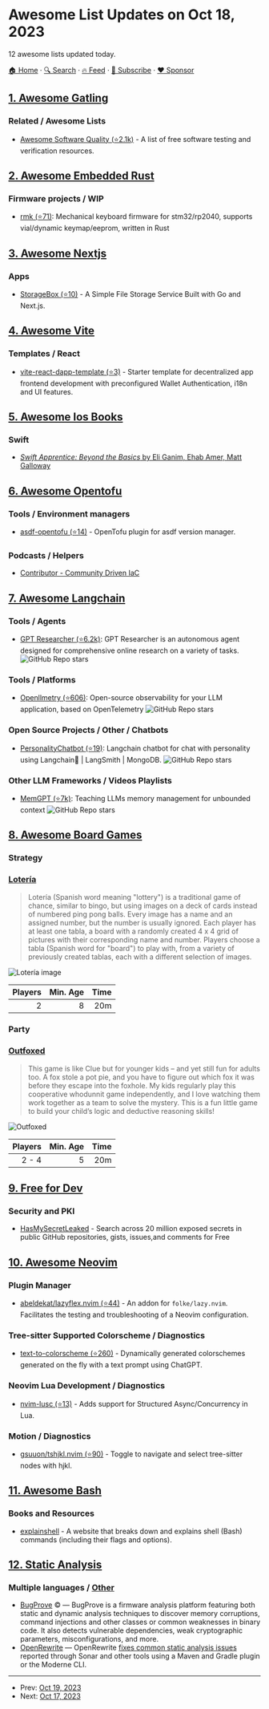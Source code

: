 # Awesome List Updates on Oct 18, 2023

12 awesome lists updated today.

[🏠 Home](/README.md) · [🔍 Search](https://www.trackawesomelist.com/search/) · [🔥 Feed](https://www.trackawesomelist.com/rss.xml) · [📮 Subscribe](https://trackawesomelist.us17.list-manage.com/subscribe?u=d2f0117aa829c83a63ec63c2f&id=36a103854c) · [❤️  Sponsor](https://github.com/sponsors/theowenyoung)



## [1. Awesome Gatling](/content/aliesbelik/awesome-gatling/README.md)

### Related / Awesome Lists

*   [Awesome Software Quality (⭐2.1k)](https://github.com/ligurio/sqa-wiki) - A list of free software testing and verification resources.

## [2. Awesome Embedded Rust](/content/rust-embedded/awesome-embedded-rust/README.md)

### Firmware projects / WIP

*   [rmk (⭐71)](https://github.com/HaoboGu/rmk): Mechanical keyboard firmware for stm32/rp2040, supports vial/dynamic keymap/eeprom, written in Rust

## [3. Awesome Nextjs](/content/unicodeveloper/awesome-nextjs/README.md)

### Apps

*   [StorageBox (⭐10)](https://github.com/AlandSleman/StorageBox) - A Simple File Storage Service Built with Go and Next.js.

## [4. Awesome Vite](/content/vitejs/awesome-vite/README.md)

### Templates / React

*   [vite-react-dapp-template (⭐3)](https://github.com/huseyindeniz/vite-react-dapp-template) - Starter template for decentralized app frontend development with preconfigured Wallet Authentication, i18n and UI features.

## [5. Awesome Ios Books](/content/bystritskiy/awesome-ios-books/README.md)

### Swift

*   [*Swift Apprentice: Beyond the Basics* by Eli Ganim, Ehab Amer, Matt Galloway](https://www.kodeco.com/books/swift-apprentice-beyond-the-basics)

## [6. Awesome Opentofu](/content/virtualroot/awesome-opentofu/README.md)

### Tools / Environment managers

*   [asdf-opentofu (⭐14)](https://github.com/virtualroot/asdf-opentofu) - OpenTofu plugin for asdf version manager.

### Podcasts / Helpers

*   [Contributor - Community Driven IaC](https://www.contributor.fyi/opentofu)

## [7. Awesome Langchain](/content/kyrolabs/awesome-langchain/README.md)

### Tools / Agents

*   [GPT Researcher (⭐6.2k)](https://github.com/assafelovic/gpt-researcher): GPT Researcher is an autonomous agent designed for comprehensive online research on a variety of tasks. ![GitHub Repo stars](https://img.shields.io/github/stars/assafelovic/gpt-researcher?style=social)

### Tools / Platforms

*   [Openllmetry (⭐606)](https://github.com/traceloop/openllmetry): Open-source observability for your LLM application, based on OpenTelemetry ![GitHub Repo stars](https://img.shields.io/github/stars/traceloop/openllmetry?style=social)

### Open Source Projects / Other / Chatbots

*   [PersonalityChatbot (⭐19)](https://github.com/btrcm00/chatbot-with-langchain): Langchain chatbot for chat with personality using Langchain🦜 | LangSmith | MongoDB. ![GitHub Repo stars](https://img.shields.io/github/stars/btrcm00/chatbot-with-langchain?style=social)

### Other LLM Frameworks / Videos Playlists

*   [MemGPT (⭐7k)](https://github.com/cpacker/MemGPT): Teaching LLMs memory management for unbounded context ![GitHub Repo stars](https://img.shields.io/github/stars/cpacker/MemGPT?style=social)

## [8. Awesome Board Games](/content/edm00se/awesome-board-games/README.md)

### Strategy

### [Lotería](https://boardgamegeek.com/boardgame/5878/loteria)

> Lotería (Spanish word meaning "lottery") is a traditional game of chance, similar to bingo, but using images on a deck of cards instead of numbered ping pong balls. Every image has a name and an assigned number, but the number is usually ignored. Each player has at least one tabla, a board with a randomly created 4 x 4 grid of pictures with their corresponding name and number. Players choose a tabla (Spanish word for "board") to play with, from a variety of previously created tablas, each with a different selection of images.

![Lotería image](https://upload.wikimedia.org/wikipedia/commons/thumb/f/fc/Loteria_boards.jpg/330px-Loteria_boards.jpg)

| Players | Min. Age | Time |
| ------: | -------: | ---: |
|       2 |        8 |  20m |

### Party

### [Outfoxed](https://boardgamegeek.com/boardgame/172931/outfoxed)

> This game is like Clue but for younger kids – and yet still fun for adults too. A fox stole a pot pie, and you have to figure out which fox it was before they escape into the foxhole. My kids regularly play this cooperative whodunnit game independently, and I love watching them work together as a team to solve the mystery. This is a fun little game to build your child’s logic and deductive reasoning skills!

![Outfoxed](https://cf.geekdo-images.com/v0FCI-wY8YlPn39XKd3F8w__itemrep/img/KGnNOM0FA8nwFXtKFsamxkx5v2E=/fit-in/246x300/filters:strip_icc\(\)/pic2401324.jpg)

| Players | Min. Age | Time |
| ------: | -------: | ---: |
|   2 - 4 |        5 |  20m |

## [9. Free for Dev](/content/ripienaar/free-for-dev/README.md)

### Security and PKI

*   [HasMySecretLeaked](https://gitguardian.com/hasmysecretleaked) - Search across 20 million exposed secrets in public GitHub repositories, gists, issues,and comments for Free

## [10. Awesome Neovim](/content/rockerBOO/awesome-neovim/README.md)

### Plugin Manager

*   [abeldekat/lazyflex.nvim (⭐44)](https://github.com/abeldekat/lazyflex.nvim) - An addon for `folke/lazy.nvim`. Facilitates the testing and troubleshooting of a Neovim configuration.

### Tree-sitter Supported Colorscheme / Diagnostics

*   [text-to-colorscheme (⭐260)](https://github.com/svermeulen/text-to-colorscheme) - Dynamically generated colorschemes generated on the fly with a text prompt using ChatGPT.

### Neovim Lua Development / Diagnostics

*   [nvim-lusc (⭐13)](https://github.com/svermeulen/nvim-lusc) - Adds support for Structured Async/Concurrency in Lua.

### Motion / Diagnostics

*   [gsuuon/tshjkl.nvim (⭐90)](https://github.com/gsuuon/tshjkl.nvim) - Toggle to navigate and select tree-sitter nodes with hjkl.

## [11. Awesome Bash](/content/awesome-lists/awesome-bash/README.md)

### Books and Resources

*   [explainshell](https://explainshell.com) - A website that breaks down and explains shell (Bash) commands (including their flags and options).

## [12. Static Analysis](/content/analysis-tools-dev/static-analysis/README.md)

### Multiple languages / [Other](#other-1)

*   [BugProve](https://www.bugprove.com) :copyright: — BugProve is a firmware analysis platform featuring both static and dynamic analysis techniques to discover memory corruptions, command injections and other classes or common weaknesses in binary code. It also detects vulnerable dependencies, weak cryptographic parameters, misconfigurations, and more.
*   [OpenRewrite](https://docs.openrewrite.org/) — OpenRewrite [fixes common static analysis issues](https://docs.openrewrite.org/running-recipes/popular-recipe-guides/common-static-analysis-issue-remediation)  reported through Sonar and other tools using a Maven and Gradle plugin or the Moderne CLI.

---

- Prev: [Oct 19, 2023](/content/2023/10/19/README.md)
- Next: [Oct 17, 2023](/content/2023/10/17/README.md)